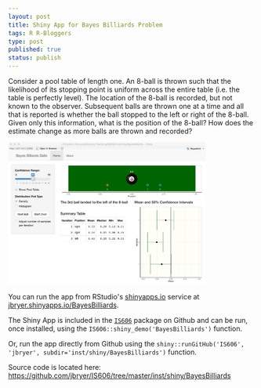```yaml
---
layout: post
title: Shiny App for Bayes Billiards Problem
tags: R R-Bloggers
type: post
published: true
status: publish
---
```


Consider a pool table of length one. An 8-ball is thrown such that the likelihood of its stopping point is uniform across the entire table (i.e. the table is perfectly level). The location of the 8-ball is recorded, but not known to the observer. Subsequent balls are thrown one at a time and all that is reported is whether the ball stopped to the left or right of the 8-ball. Given only this information, what is the position of the 8-ball? How does the estimate change as more balls are thrown and recorded?

<img src='/images/BayesBilliardsShiny.png' alt='Bayes Billiards Shiny App Screenshot' width='80%' />

You can run the app from RStudio's [shinyapps.io](https://jbryer.shinyapps.io/BayesBilliards/) service at [jbryer.shinyapps.io/BayesBilliards](https://jbryer.shinyapps.io/BayesBilliards).

The Shiny App is included in the [`IS606`](https://github.com/jbryer/IS606) package on Github and can be run, once installed, using the `IS606::shiny_demo('BayesBilliards')` function.

Or, run the app directly from Github using the `shiny::runGitHub('IS606', 'jbryer', subdir='inst/shiny/BayesBilliards')` function.

Source code is located here: https://github.com/jbryer/IS606/tree/master/inst/shiny/BayesBilliards

